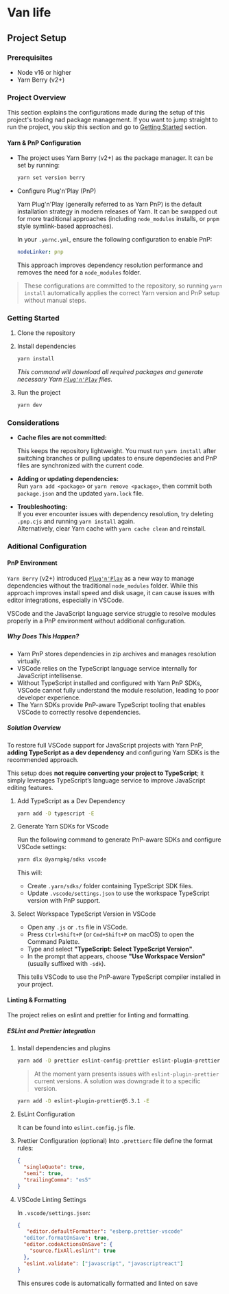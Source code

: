# Van life

## Project Setup

### Prerequisites

- Node v16 or higher
- Yarn Berry (v2+)

### Project Overview

This section explains the configurations made during the setup of this project's tooling nad package management. If you want to jump straight to run the project, you skip this section and go to [Getting Started](#getting-started) section.

#### Yarn & PnP Configuration

- The project uses Yarn Berry (v2+) as the package manager. It can be set by running:

  ```bash
  yarn set version berry
  ```

- Configure Plug'n'Play (PnP)

  Yarn Plug'n'Play (generally referred to as Yarn PnP) is the default installation strategy in modern releases of Yarn. It can be swapped out for more traditional approaches (including `node_modules` installs, or `pnpm` style symlink-based approaches).

  In your `.yarnc.yml`, ensure the following configuration to enable PnP:

  ```yml
  nodeLinker: pnp
  ```

  This approach improves dependency resolution performance and removes the need for a `node_modules` folder.

> These configurations are committed to the repository, so running `yarn install` automatically applies the correct Yarn version and PnP setup without manual steps.

### Getting Started

1. Clone the repository

2. Install dependencies

   ```bash
   yarn install
   ```

   _This command will download all required packages and generate necessary Yarn [`Plug'n'Play`](https://yarnpkg.com/features/pnp) files._

3. Run the project

   ```bash
   yarn dev
   ```

### Considerations

- **Cache files are not committed:**

  This keeps the repository lightweight. You must run `yarn install` after switching branches or pulling updates to ensure dependecies and PnP files are synchronized with the current code.

- **Adding or updating dependencies:**  
  Run `yarn add <package>` or `yarn remove <package>`, then commit both `package.json` and the updated `yarn.lock` file.

- **Troubleshooting:**  
  If you ever encounter issues with dependency resolution, try deleting `.pnp.cjs` and running `yarn install` again.  
  Alternatively, clear Yarn cache with `yarn cache clean` and reinstall.

### Aditional Configuration

#### PnP Environment

`Yarn Berry` (v2+) introduced [`Plug'n'Play`](https://yarnpkg.com/features/pnp) as a new way to manage dependencies without the traditional `node_modules` folder. While this approach improves install speed and disk usage, it can cause issues with editor integrations, especially in VSCode.

VSCode and the JavaScript language service struggle to resolve modules properly in a PnP environment without additional configuration.

##### Why Does This Happen?

- Yarn PnP stores dependencies in zip archives and manages resolution virtually.
- VSCode relies on the TypeScript language service internally for JavaScript intellisense.
- Without TypeScript installed and configured with Yarn PnP SDKs, VSCode cannot fully understand the module resolution, leading to poor developer experience.
- The Yarn SDKs provide PnP-aware TypeScript tooling that enables VSCode to correctly resolve dependencies.

##### Solution Overview

To restore full VSCode support for JavaScript projects with Yarn PnP, **adding TypeScript as a dev dependency** and configuring Yarn SDKs is the recommended approach.

This setup does **not require converting your project to TypeScript**; it simply leverages TypeScript’s language service to improve JavaScript editing features.

1. Add TypeScript as a Dev Dependency

   ```bash
   yarn add -D typescript -E
   ```

2. Generate Yarn SDKs for VScode

   Run the following command to generate PnP-aware SDKs and configure VSCode settings:

   ```bash
   yarn dlx @yarnpkg/sdks vscode
   ```

   This will:

   - Create `.yarn/sdks/` folder containing TypeScript SDK files.
   - Update `.vscode/settings.json` to use the workspace TypeScript version with PnP support.

3. Select Workspace TypeScript Version in VSCode

   - Open any `.js` or `.ts` file in VSCode.
   - Press `Ctrl+Shift+P` (or `Cmd+Shift+P` on macOS) to open the Command Palette.
   - Type and select **"TypeScript: Select TypeScript Version"**.
   - In the prompt that appears, choose **"Use Workspace Version"** (usually suffixed with `-sdk`).

   This tells VSCode to use the PnP-aware TypeScript compiler installed in your project.

#### Linting & Formatting

The project relies on eslint and prettier for linting and formatting.

##### ESLint and Prettier Integration

1. Install dependencies and plugins

   ```bash
   yarn add -D prettier eslint-config-prettier eslint-plugin-prettier
   ```

   > At the moment yarn presents issues with `eslint-plugin-prettier` current versions. A solution was downgrade it to a specific version.

   ```bash
   yarn add -D eslint-plugin-prettier@5.3.1 -E
   ```

2. EsLint Configuration

   It can be found into `eslint.config.js` file.

3. Prettier Configuration (optional)
   Into `.prettierc` file define the format rules:

   ```json
   {
     "singleQuote": true,
     "semi": true,
     "trailingComma": "es5"
   }
   ```

4. VSCode Linting Settings

   In `.vscode/settings.json`:

   ```json
   {
      "editor.defaultFormatter": "esbenp.prettier-vscode"
     "editor.formatOnSave": true,
     "editor.codeActionsOnSave": {
       "source.fixAll.eslint": true
     },
     "eslint.validate": ["javascript", "javascriptreact"]
   }
   ```

   This ensures code is automatically formatted and linted on save
